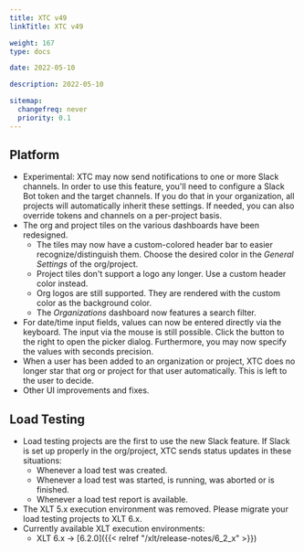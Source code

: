 ```yaml
---
title: XTC v49
linkTitle: XTC v49

weight: 167
type: docs

date: 2022-05-10

description: 2022-05-10

sitemap:
  changefreq: never
  priority: 0.1
---
```


## Platform

* Experimental: XTC may now send notifications to one or more Slack channels. In order to use this feature, you'll need to configure a Slack Bot token and the target channels. If you do that in your organization, all projects will automatically inherit these settings. If needed, you can also override tokens and channels on a per-project basis.
* The org and project tiles on the various dashboards have been redesigned.
    * The tiles may now have a custom-colored header bar to easier recognize/distinguish them. Choose the desired color in the *General Settings* of the org/project.
    * Project tiles don't support a logo any longer. Use a custom header color instead.
    * Org logos are still supported. They are rendered with the custom color as the background color.
    * The *Organizations* dashboard now features a search filter.
* For date/time input fields, values can now be entered directly via the keyboard. The input via the mouse is still possible. Click the button to the right to open the picker dialog. Furthermore, you may now specify the values with seconds precision.
* When a user has been added to an organization or project, XTC does no longer star that org or project for that user automatically. This is left to the user to decide.
* Other UI improvements and fixes.


## Load Testing

* Load testing projects are the first to use the new Slack feature. If Slack is set up properly in the org/project, XTC sends status updates in these situations:
    * Whenever a load test was created.
    * Whenever a load test was started, is running, was aborted or is finished.
    * Whenever a load test report is available.
* The XLT 5.x execution environment was removed. Please migrate your load testing projects to XLT 6.x.
* Currently available XLT execution environments:
    * XLT 6.x → [6.2.0]({{< relref "/xlt/release-notes/6_2_x" >}})
